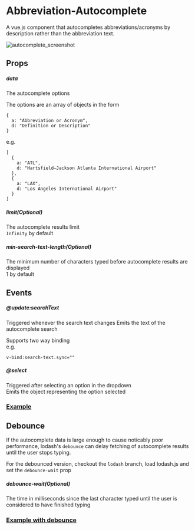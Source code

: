 # Abbreviation-Autocomplete
A vue.js component that autocompletes abbreviations/acronyms by description rather than the abbreviation text.

![autocomplete_screenshot](https://user-images.githubusercontent.com/8918762/72185093-e6280380-33e9-11ea-92ca-d0651b09771f.png)

## Props
##### data
The autocomplete options

The options are an array of objects in the form

    {
      a: "Abbreviation or Acronym",
      d: "Definition or Description"
    }

e.g.

    [
      {
        a: "ATL",
        d: "Hartsfield–Jackson Atlanta International Airport"
      },
      {
        a: "LAX",
        d: "Los Angeles International Airport"
      }
    ]

##### limit(Optional)
The autocomplete results limit  
`Infinity` by default
##### min-search-text-length(Optional)
The minimum number of characters typed before autocomplete results are displayed  
1 by default

## Events  
##### @update:searchText
Triggered whenever the search text changes
Emits the text of the autocomplete search

Supports two way binding  
e.g.

    v-bind:search-text.sync=""

##### @select
Triggered after selecting an option in the dropdown  
Emits the object representing the option selected

### [Example](https://firelemons.github.io/AutocompleteExample/)

## Debounce

If the autocomplete data is large enough to cause noticably poor performance, lodash's `debounce` can delay fetching of autocomplete results until the user stops typing. 

For the debounced version, checkout the `lodash` branch, load lodash.js and set the `debounce-wait` prop

##### debounce-wait(Optional)
The time in milliseconds since the last character typed until the user is considered to have finished typing

### [Example with debounce](https://firelemons.github.io/AutocompleteDebounceExample/)
